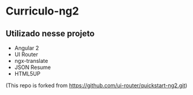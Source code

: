 # Curriculo-ng2

## Utilizado nesse projeto

 - Angular 2
 - UI Router
 - ngx-translate
 - JSON Resume
 - HTML5UP

(This repo is forked from https://github.com/ui-router/quickstart-ng2.git)

